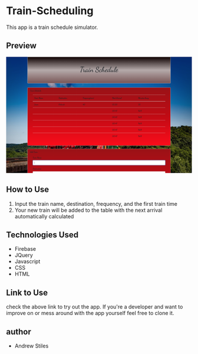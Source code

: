 # Train-Scheduling

This app is a train schedule simulator.

## Preview

![Preview](https://github.com/andrew129/train-scheduling/blob/master/assets/images/Train.png?raw=true)

## How to Use

1. Input the train name, destination, frequency, and the first train time
2. Your new train will be added to the table with the next arrival automatically calculated

## Technologies Used

- Firebase
- JQuery
- Javascript
- CSS
- HTML

## Link to Use

check the above link to try out the app.  If you're a developer and want to improve on or mess around with the app yourself feel free to clone it.

## author

- Andrew Stiles
